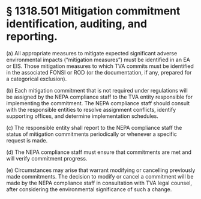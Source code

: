# § 1318.501   Mitigation commitment identification, auditing, and reporting.

(a) All appropriate measures to mitigate expected significant adverse environmental impacts (“mitigation measures”) must be identified in an EA or EIS. Those mitigation measures to which TVA commits must be identified in the associated FONSI or ROD (or the documentation, if any, prepared for a categorical exclusion).


(b) Each mitigation commitment that is not required under regulations will be assigned by the NEPA compliance staff to the TVA entity responsible for implementing the commitment. The NEPA compliance staff should consult with the responsible entities to resolve assignment conflicts, identify supporting offices, and determine implementation schedules.


(c) The responsible entity shall report to the NEPA compliance staff the status of mitigation commitments periodically or whenever a specific request is made.


(d) The NEPA compliance staff must ensure that commitments are met and will verify commitment progress.


(e) Circumstances may arise that warrant modifying or cancelling previously made commitments. The decision to modify or cancel a commitment will be made by the NEPA compliance staff in consultation with TVA legal counsel, after considering the environmental significance of such a change.






